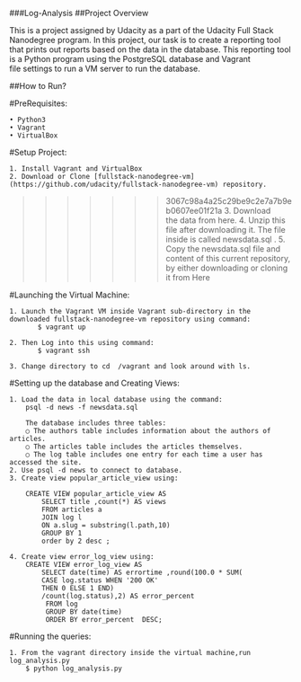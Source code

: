 ###Log-Analysis
##Project Overview

This is a project assigned by Udacity as a part of the Udacity Full Stack Nanodegree program.
In this project, our task is to create a reporting tool that prints out reports based on the data in the database. This reporting tool is a Python program using the PostgreSQL database and Vagrant file settings to run a VM server to run the database.

##How to Run?

#PreRequisites:

	• Python3
	• Vagrant
	• VirtualBox

#Setup Project:

	1. Install Vagrant and VirtualBox
	2. Download or Clone [fullstack-nanodegree-vm](https://github.com/udacity/fullstack-nanodegree-vm) repository.
>>>>>>> 3067c98a4a25c29be9c2e7a7b9eb0607ee01f21a
	3. Download the data from here.
	4. Unzip this file after downloading it. The file inside is called newsdata.sql .
	5. Copy the newsdata.sql file and content of this current repository, by either downloading or cloning it from Here

#Launching the Virtual Machine:

	1. Launch the Vagrant VM inside Vagrant sub-directory in the downloaded fullstack-nanodegree-vm repository using command:
       	   $ vagrant up

	2. Then Log into this using command:
           $ vagrant ssh

	3. Change directory to cd  /vagrant and look around with ls.

#Setting up the database and Creating Views:

	1. Load the data in local database using the command:
	    psql -d news -f newsdata.sql

	    The database includes three tables:	    
		○ The authors table includes information about the authors of articles.
		○ The articles table includes the articles themselves.
		○ The log table includes one entry for each time a user has accessed the site.		
	2. Use psql -d news to connect to database.
	3. Create view popular_article_view using:

		CREATE VIEW popular_article_view AS
		    SELECT title ,count(*) AS views
		    FROM articles a
		    JOIN log l
		    ON a.slug = substring(l.path,10)
		    GROUP BY 1
		    order by 2 desc ;

	4. Create view error_log_view using:
		CREATE VIEW error_log_view AS
		    SELECT date(time) AS errortime ,round(100.0 * SUM(
			CASE log.status WHEN '200 OK'
			THEN 0 ELSE 1 END)
			/count(log.status),2) AS error_percent
		     FROM log
		     GROUP BY date(time)
		     ORDER BY error_percent  DESC;

#Running the queries:

	1. From the vagrant directory inside the virtual machine,run log_analysis.py
        $ python log_analysis.py
